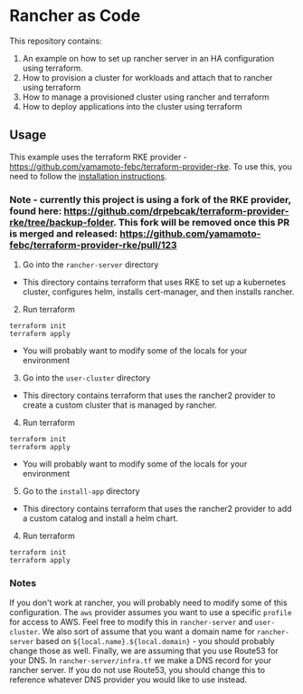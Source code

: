 # Rancher as Code

This repository contains:

1. An example on how to set up rancher server in an HA configuration using terraform.
2. How to provision a cluster for workloads and attach that to rancher using terraform
3. How to manage a provisioned cluster using rancher and terraform
4. How to deploy applications into the cluster using terraform

## Usage
This example uses the terraform RKE provider - https://github.com/yamamoto-febc/terraform-provider-rke. To use this, you need to follow the [installation instructions](https://github.com/yamamoto-febc/terraform-provider-rke#installation).

### Note - currently this project is using a fork of the RKE provider, found here: https://github.com/drpebcak/terraform-provider-rke/tree/backup-folder. This fork will be removed once this PR is merged and released: https://github.com/yamamoto-febc/terraform-provider-rke/pull/123

1. Go into the `rancher-server` directory
* This directory contains terraform that uses RKE to set up a kubernetes cluster, configures helm, installs cert-manager, and then installs rancher.
2. Run terraform
```
terraform init
terraform apply
```
* You will probably want to modify some of the locals for your environment

3. Go into the `user-cluster` directory
* This directory contains terraform that uses the rancher2 provider to create a custom cluster that is managed by rancher.
4. Run terraform
```
terraform init
terraform apply
```
* You will probably want to modify some of the locals for your environment

5. Go to the `install-app` directory
* This directory contains terraform that uses the rancher2 provider to add a custom catalog and install a helm chart.
4. Run terraform
```
terraform init
terraform apply
```

### Notes
If you don't work at rancher, you will probably need to modify some of this configuration. The `aws` provider assumes you want to use a specific `profile` for access to AWS. Feel free to modify this in `rancher-server` and `user-cluster`. We also sort of assume that you want a domain name for `rancher-server` based on `${local.name}.${local.domain}` - you should probably change those as well. Finally, we are assuming that you use Route53 for your DNS. In `rancher-server/infra.tf` we make a DNS record for your rancher server.  If you do not use Route53, you should change this to reference whatever DNS provider you would like to use instead.
